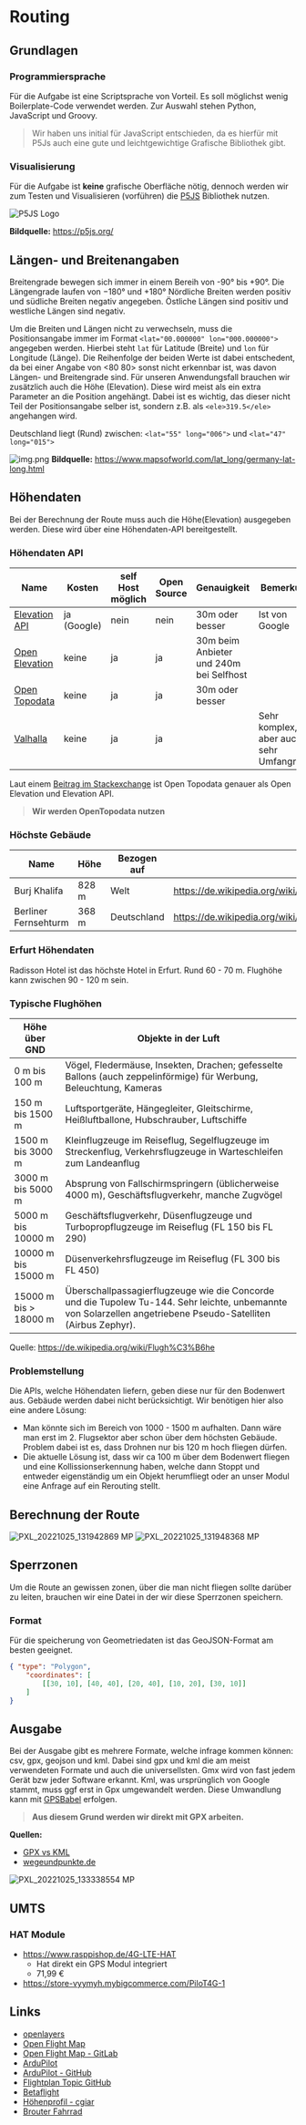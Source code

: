 # Routing

## Grundlagen
### Programmiersprache
Für die Aufgabe ist eine Scriptsprache von Vorteil. Es soll möglichst wenig Boilerplate-Code verwendet werden. Zur Auswahl stehen Python, JavaScript und Groovy. 

> Wir haben uns initial für JavaScript entschieden, da es hierfür mit P5Js auch eine gute und leichtgewichtige Grafische Bibliothek gibt. 

### Visualisierung
Für die Aufgabe ist **keine** grafische Oberfläche nötig, dennoch werden wir zum Testen und Visualisieren (vorführen) die [P5JS](https://p5js.org/) Bibliothek nutzen.

![P5JS Logo](assets/p5js-logo.png)

**Bildquelle:** https://p5js.org/

## Längen- und Breitenangaben
Breitengrade bewegen sich immer in einem Bereih von -90° bis +90°.
Die Längengrade laufen von −180° und +180°
Nördliche Breiten werden positiv und südliche Breiten negativ angegeben.
Östliche Längen sind positiv und westliche Längen sind negativ.

Um die Breiten und Längen nicht zu verwechseln, muss die Positionsangabe immer im Format `<lat="00.000000" lon="000.000000">` angegeben werden. Hierbei steht `lat` für Latitude (Breite)  und `lon` für Longitude (Länge). Die Reihenfolge der beiden Werte ist dabei entschedent, da bei einer Angabe von <80 80> sonst nicht erkennbar ist, was davon Längen- und Breitengrade sind.
Für unseren Anwendungsfall brauchen wir zusätzlich auch die Höhe (Elevation). Diese wird meist als ein extra Parameter an die Position angehängt. Dabei ist es wichtig, das dieser nicht Teil der Positionsangabe selber ist, sondern z.B. als `<ele>319.5</ele>` angehangen wird.

Deutschland liegt (Rund) zwischen: `<lat="55" long="006">` und `<lat="47" long="015">`


![img.png](assets/germany_lat_long.png)
**Bildquelle:** https://www.mapsofworld.com/lat_long/germany-lat-long.html




## Höhendaten
Bei der Berechnung der Route muss auch die Höhe(Elevation) ausgegeben werden. Diese wird über eine Höhendaten-API bereitgestellt.

### Höhendaten API

| Name                                                                                 | Kosten      | self Host möglich | Open Source | Genauigkeit                             | Bemerkung                                |
| ------------------------------------------------------------------------------------ | ----------- | ----------------- | ----------- | --------------------------------------- | ---------------------------------------- |
| [Elevation API](https://developers.google.com/maps/documentation/elevation/overview) | ja (Google) | nein              | nein        | 30m oder besser                         | Ist von Google                           | 
| [Open Elevation](https://open-elevation.com/)                                        | keine       | ja                | ja          | 30m beim Anbieter und 240m bei Selfhost |                                          |
| [Open Topodata](https://www.opentopodata.org/)                                       | keine       | ja                | ja          | 30m oder besser                         |                                          |
| [Valhalla](https://valhalla.readthedocs.io/en/latest/api/elevation/api-reference/)   | keine       | ja                | ja          |                                         | Sehr komplex, aber auch sehr Umfangreich |

Laut einem [Beitrag im Stackexchange](https://gis.stackexchange.com/questions/395194/open-elevation-api-accuracy) ist Open Topodata genauer als Open Elevation und Elevation API.

> **Wir werden OpenTopodata nutzen**

### Höchste Gebäude
| Name | Höhe | Bezogen auf|Link|
|----------|----------|----------|----------|
|Burj Khalifa|828 m|Welt|https://de.wikipedia.org/wiki/Liste_der_h%C3%B6chsten_Hochh%C3%A4user_der_Welt|
|Berliner Fernsehturm|368 m|Deutschland|https://de.wikipedia.org/wiki/Liste_der_h%C3%B6chsten_Bauwerke_in_Deutschland|

### Erfurt Höhendaten
Radisson Hotel ist das höchste Hotel in Erfurt. Rund 60 - 70 m. Flughöhe kann zwischen 90 - 120 m sein.

### Typische Flughöhen
| Höhe über GND         | Objekte in der Luft                                                                                                                                            |
|-----------------------|----------------------------------------------------------------------------------------------------------------------------------------------------------------|
| 0 m bis 100 m         | Vögel, Fledermäuse, Insekten, Drachen; gefesselte Ballons (auch zeppelinförmige) für Werbung, Beleuchtung, Kameras                                             |
| 150 m bis 1500 m      | Luftsportgeräte, Hängegleiter, Gleitschirme, Heißluftballone, Hubschrauber, Luftschiffe                                                                        |
| 1500 m bis 3000 m     | Kleinflugzeuge im Reiseflug, Segelflugzeuge im Streckenflug, Verkehrsflugzeuge in Warteschleifen zum Landeanflug                                               |
| 3000 m bis 5000 m     | Absprung von Fallschirmspringern (üblicherweise 4000 m), Geschäftsflugverkehr, manche Zugvögel                                                                 |
| 5000 m bis 10000 m    | Geschäftsflugverkehr, Düsenflugzeuge und Turbopropflugzeuge im Reiseflug (FL 150 bis FL 290)                                                                   |
| 10000 m bis 15000 m   | Düsenverkehrsflugzeuge im Reiseflug (FL 300 bis FL 450)                                                                                                        |
| 15000 m bis > 18000 m | Überschallpassagierflugzeuge wie die Concorde und die Tupolew Tu-144. Sehr leichte, unbemannte von Solarzellen angetriebene Pseudo-Satelliten (Airbus Zephyr). |
Quelle: https://de.wikipedia.org/wiki/Flugh%C3%B6he


### Problemstellung
Die APIs, welche Höhendaten liefern, geben diese nur für den Bodenwert aus. Gebäude werden dabei nicht berücksichtigt. Wir benötigen hier also eine andere Lösung:

- Man könnte sich im Bereich von 1000 - 1500 m aufhalten. Dann wäre man erst im 2. Flugsektor aber schon über dem höchsten Gebäude. Problem dabei ist es, dass Drohnen nur bis 120 m hoch fliegen dürfen.
- Die aktuelle Lösung ist, dass wir ca 100 m über dem Bodenwert fliegen und eine Kollissionserkennung haben, welche dann Stoppt und entweder eigenständig um ein Objekt herumfliegt oder an unser Modul eine Anfrage auf ein Rerouting stellt.



## Berechnung der Route
![PXL_20221025_131942869 MP](https://user-images.githubusercontent.com/46423967/197785234-0a2decf9-b9de-4b40-b31e-e345f64973c7.jpg)
![PXL_20221025_131948368 MP](https://user-images.githubusercontent.com/46423967/197785150-a1bc7531-ba1d-4818-b557-894b14246f75.jpg)


## Sperrzonen
Um die Route an gewissen zonen, über die man nicht fliegen sollte darüber zu leiten, brauchen wir eine Datei in der wir diese Sperrzonen speichern. 

### Format
Für die speicherung von Geometriedaten ist das GeoJSON-Format am besten geeignet. 

```json
{ "type": "Polygon",
    "coordinates": [
        [[30, 10], [40, 40], [20, 40], [10, 20], [30, 10]]
    ]
}
```



## Ausgabe
Bei der Ausgabe gibt es mehrere Formate, welche infrage kommen können: csv, gpx, geojson und kml. Dabei sind gpx und kml die am meist verwendeten Formate und auch die universellsten. Gmx wird von fast jedem Gerät bzw jeder Software erkannt. Kml, was ursprünglich von Google stammt, muss ggf erst in Gpx umgewandelt werden. Diese Umwandlung kann mit [GPSBabel](https://de.wikipedia.org/wiki/GPSBabel) erfolgen.

> **Aus diesem Grund werden wir direkt mit GPX arbeiten.**

**Quellen:**
- [GPX vs KML](https://support.cluetrust.com/hc/en-us/articles/201688457-What-s-the-difference-between-GPX-and-KML-formats-)
- [wegeundpunkte.de](https://www.wegeundpunkte.de/gps.php?content=dateiformate)

![PXL_20221025_133338554 MP](https://user-images.githubusercontent.com/46423967/197787569-cc2469f5-e629-46cc-945c-fde6ee90a6e0.jpg)

## UMTS
### HAT Module
- https://www.rasppishop.de/4G-LTE-HAT
  - Hat direkt ein GPS Modul integriert
  - 71,99 €
- https://store-vyymyh.mybigcommerce.com/PiloT4G-1

## Links
- [openlayers](https://openlayers.org/)
- [Open Flight Map](https://www.openflightmaps.org/ed-germany/)
- [Open Flight Map - GitLab](https://gitlab.com/openflightmaps/ofmx/-/wikis/home)
- [ArduPilot](https://ardupilot.org/copter/docs/common-choosing-a-ground-station.html)
- [ArduPilot - GitHub](https://github.com/ArduPilot/MissionPlanner)
- [Flightplan Topic GitHub](https://github.com/topics/flightplan)
- [Betaflight](https://github.com/AaronBalint/betaflight_plan)
- [Höhenprofil - cgiar](https://srtm.csi.cgiar.org/)
- [Brouter Fahrrad](https://github.com/abrensch/brouter)







